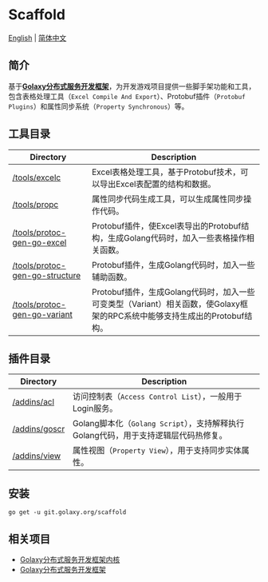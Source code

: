 # Scaffold
[English](./README.md) | [简体中文](./README.zh_CN.md)

## 简介
基于[**Golaxy分布式服务开发框架**](https://github.com/pangdogs/framework)，为开发游戏项目提供一些脚手架功能和工具，包含表格处理工具（`Excel Compile And Export`）、Protobuf插件（`Protobuf Plugins`）和属性同步系统（`Property Synchronous`）等。

## 工具目录
| Directory | Description                                                                     |
| --------- |---------------------------------------------------------------------------------|
| [/tools/excelc](https://github.com/pangdogs/scaffold/tree/main/tools/excelc) | Excel表格处理工具，基于Protobuf技术，可以导出Excel表配置的结构和数据。                                    |
| [/tools/propc](https://github.com/pangdogs/scaffold/tree/main/tools/propc) | 属性同步代码生成工具，可以生成属性同步操作代码。                                                        |
| [/tools/protoc-gen-go-excel](https://github.com/pangdogs/scaffold/tree/main/tools/protoc-gen-go-excel) | Protobuf插件，使Excel表导出的Protobuf结构，生成Golang代码时，加入一些表格操作相关函数。                       |
| [/tools/protoc-gen-go-structure](https://github.com/pangdogs/scaffold/tree/main/tools/protoc-gen-go-structure) | Protobuf插件，生成Golang代码时，加入一些辅助函数。                                                |
| [/tools/protoc-gen-go-variant](https://github.com/pangdogs/scaffold/tree/main/tools/protoc-gen-go-variant) | Protobuf插件，生成Golang代码时，加入一些可变类型（Variant）相关函数，使Golaxy框架的RPC系统中能够支持生成出的Protobuf结构。 |

## 插件目录
| Directory                                                                    | Description                                              |
|------------------------------------------------------------------------------|----------------------------------------------------------|
| [/addins/acl](https://github.com/pangdogs/scaffold/tree/main/addins/acl)     | 访问控制表（`Access Control List`），一般用于Login服务。              |
| [/addins/goscr](https://github.com/pangdogs/scaffold/tree/main/addins/goscr) | Golang脚本化（`Golang Script`），支持解释执行Golang代码，用于支持逻辑层代码热修复。 |
| [/addins/view](https://github.com/pangdogs/scaffold/tree/main/addins/view)   | 属性视图（`Property View`），用于支持同步实体属性。                      |

## 安装
```
go get -u git.golaxy.org/scaffold
```

## 相关项目
- [Golaxy分布式服务开发框架内核](https://github.com/pangdogs/core)
- [Golaxy分布式服务开发框架](https://github.com/pangdogs/framework)